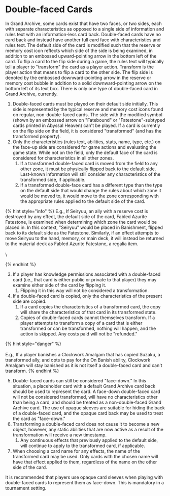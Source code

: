 # Double-faced Cards

In Grand Archive, some cards exist that have two faces, or two sides, each with separate characteristics as opposed to a single side of information and rules text with an information-less card back. Double-faced cards have no card back and instead have another full card face with characteristics and rules text. The default side of the card is modified such that the reserve or memory cost icon reflects which side of the side is being examined, in addition to an embossed upward-pointing arrow in the bottom left of the card. To flip a card to the flip side during a game, the rules text will typically tell a player to "transform" the card as a player action. Transform is the player action that means to flip a card to the other side. The flip side is denoted by the embossed downward-pointing arrow in the reserve or memory cost bubble in addition to a solid downward-pointing arrow on the bottom left of its text box. There is only one type of double-faced card in Grand Archive, currently.

1. Double-faced cards must be played on their default side initially. This side is represented by the typical reserve and memory cost icons found on regular, non-double-faced cards. The side with the modified symbol (shown by an embossed arrow on "Fatebound" or "Fatestone"-subtyped cards printed in Abyssal Heaven) can't be played. If a card is currently on the flip side on the field, it is considered "transformed" (and has the transformed property).
2. Only the characteristics (rules text, abilities, stats, name, type, etc.) on the face-up side are considered for game actions and evaluating the game state. While not on the field, only the default face of the card is considered for characteristics in all other zones.
   1. If a transformed double-faced card is moved from the field to any other zone, it must be physically flipped back to the default side. Last-known information will still consider any characteristics of the transformed side, if applicable.
   2. If a transformed double-face card has a different type than the type on the default side that would change the rules about which zone it would be moved to, it would move to the zone corresponding with the appropriate rules applied to the default side of the card.

{% hint style="info" %}
E.g., If Seiryuu, an ally with a reserve cost is destroyed by any effect, the default side of the card, Fabled Azurite Fatestone, is examined when determining which zone the card would be placed in. In this context, "Seiryuu" would be placed in Banishment, flipped back to its default side as the Fatestone. Similarly, if an effect attempts to move Seiryuu to the hand, memory, or main deck, it will instead be returned to the material deck as Fabled Azurite Fatestone, a regalia item.\
\
<img src="../../.gitbook/assets/fabled-azurite-fatestone-rec-hvf.jpg" alt="" data-size="original"><img src="../../.gitbook/assets/seiryuu-azure-dragon-rec-hvf.jpg" alt="" data-size="original">\

{% endhint %}

3. If a player has knowledge permissions associated with a double-faced card (i.e., that card is either public or private to that player) they may examine either side of the card by flipping it.
   1. Flipping it in this way will not be considered a transformation.
4. If a double-faced card is copied, only the characteristics of the present side are copied.
   1. &#x20;If a card copies the characteristics of a transformed card, the copy will share the characteristics of that card in its transformed state.
   2.  Copies of double-faced cards cannot themselves transform. If a player attempts to transform a copy of a card that is either transformed or can be transformed, nothing will happen, and the action is skipped. Any costs paid will not be "refunded."



{% hint style="danger" %}
<img src="../../.gitbook/assets/clockwork-amalgam-alc.jpg" alt="" data-size="original"><img src="../../.gitbook/assets/suzaku-vermillion-phoenix-hvn1e.jpg" alt="" data-size="original">\
\
E.g., If a player banishes a Clockwork Amalgam that has copied Suzaku, a transformed ally, and opts to pay for the On Banish ability, Clockwork Amalgam will stay banished as it is not itself a double-faced card and can't transform.
{% endhint %}



5. Double-faced cards can still be considered "face-down." In this situation, a placeholder card with a default Grand Archive card back should be used to represent the card. A face-down double-faced card will not be considered transformed, will have no characteristics other than being a card, and should be treated as a non-double-faced Grand Archive card. The use of opaque sleeves are suitable for hiding the back of a double-faced card, and the opaque card back may be used to treat the card as "face-down."
6. Transforming a double-faced card does not cause it to become a new object, however, any static abilities that are now active as a result of the transformation will receive a new timestamp.
   1. Any continuous effects that previously applied to the default side, will continue to apply to the transformed card, if applicable.
7. When choosing a card name for any effects, the name of the transformed card may be used. Only cards with the chosen name will have that effect applied to them, regardless of the name on the other side of the card.

It is recommended that players use opaque card sleeves when playing with double-faced cards to represent them as face-down. This is mandatory in a tournament setting.

